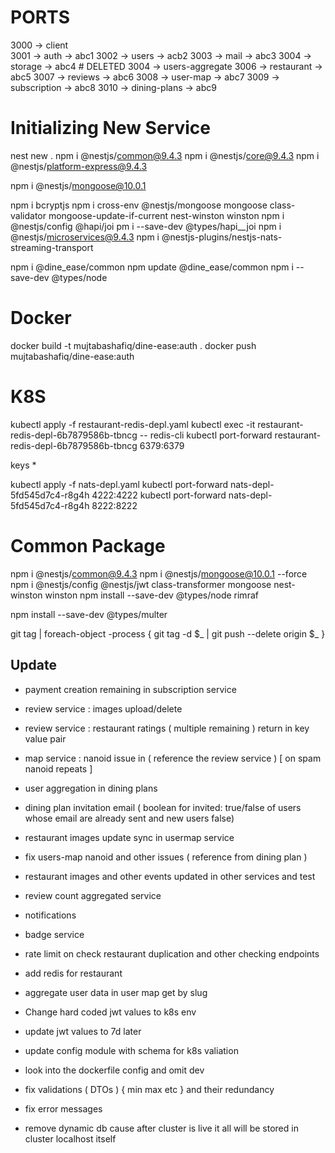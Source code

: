# PORTS

3000 -> client  
3001 -> auth            -> abc1
3002 -> users           -> acb2
3003 -> mail            -> abc3
3004 -> storage         -> abc4     # DELETED
3004 -> users-aggregate
3006 -> restaurant      -> abc5
3007 -> reviews         -> abc6
3008 -> user-map        -> abc7
3009 -> subscription    -> abc8
3010 -> dining-plans    -> abc9


# Initializing New Service

nest new .
npm i @nestjs/common@9.4.3
npm i @nestjs/core@9.4.3 
npm i @nestjs/platform-express@9.4.3

npm i @nestjs/mongoose@10.0.1

npm i bcryptjs
npm i cross-env @nestjs/mongoose mongoose class-validator mongoose-update-if-current nest-winston winston
npm i @nestjs/config @hapi/joi
pm i --save-dev @types/hapi__joi
npm i @nestjs/microservices@9.4.3
npm i @nestjs-plugins/nestjs-nats-streaming-transport

npm i @dine_ease/common
npm update @dine_ease/common
npm i --save-dev @types/node

# Docker
docker build -t mujtabashafiq/dine-ease:auth .
docker push mujtabashafiq/dine-ease:auth

# K8S
kubectl apply -f restaurant-redis-depl.yaml
kubectl exec -it restaurant-redis-depl-6b7879586b-tbncg -- redis-cli
kubectl port-forward restaurant-redis-depl-6b7879586b-tbncg 6379:6379

keys *

kubectl apply -f nats-depl.yaml
kubectl port-forward nats-depl-5fd545d7c4-r8g4h 4222:4222
kubectl port-forward nats-depl-5fd545d7c4-r8g4h 8222:8222

# Common Package
npm i @nestjs/common@9.4.3
npm i @nestjs/mongoose@10.0.1 --force
npm i @nestjs/config @nestjs/jwt class-transformer mongoose nest-winston winston
npm install --save-dev @types/node rimraf

npm install --save-dev @types/multer

git tag | foreach-object -process { git tag -d $_ | git push --delete origin $_ }

## Update 
- payment creation remaining in subscription service
- review service : images upload/delete
- review service : restaurant ratings ( multiple remaining ) return in key value pair
- map service : nanoid issue in  ( reference the review service ) [ on spam nanoid repeats ]
- user aggregation in dining plans
- dining plan invitation email ( boolean for invited: true/false of users whose email are already sent and new users false)
- restaurant images update sync in usermap service
- fix users-map nanoid and other issues ( reference from dining plan )
- restaurant images and other events updated in other services and test
- review count aggregated service

- notifications
- badge service

- rate limit on check restaurant duplication and other checking endpoints

- add redis for restaurant
- aggregate user data in user map get by slug

- Change hard coded jwt values to k8s env
- update jwt values to 7d later 
- update config module with schema for k8s valiation

- look into the dockerfile config and omit dev

- fix validations ( DTOs ) { min max etc } and their redundancy
- fix error messages

- remove dynamic db cause after cluster is live it all will be stored in cluster localhost itself